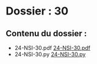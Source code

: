 # Dossier : 30
 
 ## Contenu du dossier : 
- 24-NSI-30.pdf [24-NSI-30.pdf](./24-NSI-30.pdf)
- 24-NSI-30.py [24-NSI-30.py](./24-NSI-30.py)
